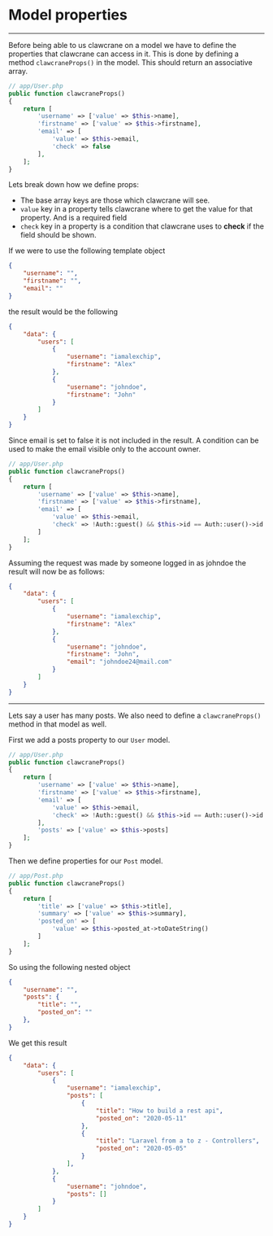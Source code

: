 # Model properties
----

Before being able to us clawcrane on a model we have to define the properties that clawcrane can access in it. This is done by defining a method `clawcraneProps()` in the model. This should return an associative array.

```php
// app/User.php
public function clawcraneProps()
{
    return [
        'username' => ['value' => $this->name],
        'firstname' => ['value' => $this->firstname],
        'email' => [
            'value' => $this->email,
            'check' => false
        ],
    ];
}
```

Lets break down how we define props:
- The base array keys are those which clawcrane will see.
- `value` key in a property tells clawcrane where to get the value for that property. And is a required field
- `check` key in a property is a condition that clawcrane uses to **check** if the field should be shown. 

If we were to use the following template object

```json
{
    "username": "",
    "firstname": "",
    "email": ""
}
```

the result would be the following

```json
{
    "data": {
        "users": [
            {
                "username": "iamalexchip",
                "firstname": "Alex"
            },
            {
                "username": "johndoe",
                "firstname": "John"
            }
        ]
    }
}
```

Since email is set to false it is not included in the result. A condition can be used to make the email visible only to the account owner.

```php
// app/User.php
public function clawcraneProps()
{
    return [
        'username' => ['value' => $this->name],
        'firstname' => ['value' => $this->firstname],
        'email' => [
            'value' => $this->email,
            'check' => !Auth::guest() && $this->id == Auth::user()->id
        ]
    ];
}
```

Assuming the request was made by someone logged in as johndoe the result will now be as follows:

```json
{
    "data": {
        "users": [
            {
                "username": "iamalexchip",
                "firstname": "Alex"
            },
            {
                "username": "johndoe",
                "firstname": "John",
                "email": "johndoe24@mail.com"
            }
        ]
    }
}
```

---

Lets say a user has many posts. We also need to define a `clawcraneProps()` method in that model as well.

First we add a posts property to our `User` model.
```php
// app/User.php
public function clawcraneProps()
{
    return [
        'username' => ['value' => $this->name],
        'firstname' => ['value' => $this->firstname],
        'email' => [
            'value' => $this->email,
            'check' => !Auth::guest() && $this->id == Auth::user()->id
        ],
        'posts' => ['value' => $this->posts]
    ];
}
```

Then we define properties for our `Post` model.

```php
// app/Post.php
public function clawcraneProps()
{
    return [
        'title' => ['value' => $this->title],
        'summary' => ['value' => $this->summary],
        'posted_on' => [
            'value' => $this->posted_at->toDateString()
        ]
    ];
}
```

So using the following nested object
```json
{
    "username": "",
    "posts": {
        "title": "",
        "posted_on": ""
    },
}
```
We get this result

```json
{
    "data": {
        "users": [
            {
                "username": "iamalexchip",
                "posts": [
                    {
                        "title": "How to build a rest api",
                        "posted_on": "2020-05-11"
                    },
                    {
                        "title": "Laravel from a to z - Controllers",
                        "posted_on": "2020-05-05"
                    }
                ],
            },
            {
                "username": "johndoe",
                "posts": []
            }
        ]
    }
}
```
